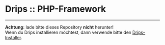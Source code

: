 # Drips :: PHP-Framework

---

**Achtung:** lade bitte dieses Repository **nicht** herunter!  
Wenn du Drips installieren möchtest, dann verwende bitte den [Drips-Installer](http://github.com/Prowect/Drips-Installer).
